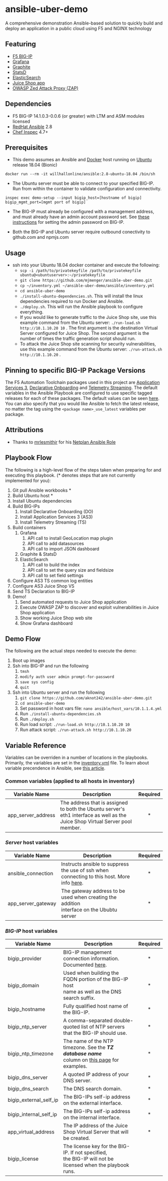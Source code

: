 # ansible-uber-demo
A comprehensive demonstration Ansible-based solution to quickly build and deploy an application in a public cloud using F5 and NGINX technology

## Featuring
- [F5 BIG-IP](https://www.f5.com/products/big-ip-services)
- [Grafana](https://grafana.com/)
- [Graphite](https://graphiteapp.org/)
- [StatsD](https://github.com/statsd/statsd)
- [ElasticSearch](https://www.elastic.co/products/elastic-stack)
- [Juice Shop app](https://hub.docker.com/r/bkimminich/juice-shop/)
- [OWASP Zed Attack Proxy (ZAP)](https://github.com/zaproxy/zaproxy)

## Dependencies
- F5 BIG-IP 14.1.0.3-0.0.6 (or greater) with LTM and ASM modules licensed
- [RedHat Ansible](https://www.ansible.com/) 2.8
- [Chef Inspec](https://www.inspec.io/) 4.7+

## Prerequisites
- This demo assumes an Ansible and [Docker](https://www.docker.com/) host running on [Ubuntu](https://ubuntu.com/) release 18.04 (Bionic)

```
docker run --rm -it willhallonline/ansible:2.8-ubuntu-18.04 /bin/sh
```

- The Ubuntu server must be able to connect to your specified BIG-IP. Run from within the container to validate configuration and connectivity.
```
inspec exec demo-setup --input bigip_host=[hostname of bigip] bigip_mgmt_port=[mgmt port of bigip]
```

- The BIG-IP must already be configured with a management address, and must already have an admin account password set. See [these instructions](https://support.f5.com/csp/article/K13121) for setting the admin password on BIG-IP.

- Both the BIG-IP and Ubuntu server require outbound conectivity to github.com and npmjs.com

## Usage
- ssh into your Ubuntu 18.04 docker container and execute the following:
    - `scp -i /path/to/privatekeyfile /path/to/privatekeyfile ubuntu@<ubuntuserver>:~/privatekeyfile`
    - `git clone https://github.com/mjmenger/ansible-uber-demo.git`
    - `cp ~/inventory.yml ~/ansible-uber-demo/ansible/inventory.yml`
    - `cd ansible-uber-demo`
    - `./install-ubuntu-dependencies.sh`. This will install the linux dependencies required to run Docker and Ansible.
    - `./deploy.sh`. This will run the Ansible playbook to configure everything.
    - If you would like to generate traffic to the Juice Shop site, use this example command from the Ubuntu server: `./run-load.sh http://10.1.10.20 10` . The first argument is the destination Virtual Server configured for Juice Shop. The second argument is the number of times the traffic generation script should run.
    - To attack the Juice Shop site scanning for security vulnerabilities, use this example command from the Ubuntu server: `./run-attack.sh http://10.1.10.20` .

## Pinning to specific BIG-IP Package Versions
The F5 Automation Toolchain packages used in this project are [Application Services 3](https://github.com/F5Networks/f5-appsvcs-extension), [Declarative Onboarding](https://github.com/F5Networks/f5-declarative-onboarding) and [Telemetry Streaming](https://github.com/F5Networks/f5-telemetry-streaming). The default variables in the Ansible Playbook are configured to use specific tagged releases for each of these packages. The default values can be seen [here](ansible/roles/big-ip/defaults/main.yml). You can also specify that you would like Ansible to fetch the latest release, no matter the tag using the `<package name>_use_latest` variables per package.

## Attributions
- Thanks to [mrlesmithjr](https://github.com/mrlesmithjr) for his [Netplan Ansible Role](https://github.com/mrlesmithjr/ansible-netplan)

## Playbook Flow
The following is a high-level flow of the steps taken when preparing for and executing this playbook. (* denotes steps that are not currently implemented for you):

1. Git pull Ansible workbooks *
2. Build Ubuntu host *
3. Install Ubuntu dependencies
4. Build BIG-IPs
    1. Install Declarative Onboarding (DO)
    2. Install Application Services 3 (AS3)
    3. Install Telemetry Streaming (TS)
5. Build containers
    1. Grafana
        1. API call to install GeoLocation map plugin
        2. API call to add datasources
        3. API call to import JSON dashboard
    2. Graphite & StatsD
    3. ElasticSearch
        1. API call to build the index
        2. API call to set the query size and fieldsize
        3. API call to set field settings
6. Configure AS3 TS common log entities
7. Configure AS3 Juice Shop VS
8. Send TS Declaration to BIG-IP
9. Demo!
    1. Send automated requests to Juice Shop application
    2. Execute OWASP ZAP to discover and exploit vulnerabilities in Juice Shop application
    3. Show working Juice Shop web site
    4. Show Grafana dashboard

## Demo Flow
The following are the actual steps needed to execute the demo:

1. Boot up images
2. Ssh into BIG-IP and run the following
    1. `tmsh`
    2. `modify auth user admin prompt-for-password`
    3. `save sys config`
    4. `quit`
3. Ssh into Ubuntu server and run the following
    1. `git clone https://github.com/aknot242/ansible-uber-demo.git`
    2. `cd ansible-uber-demo`
    3. Set password in host vars file: `nano ansible/host_vars/10.1.1.4.yml` 
    4. Run `./install-ubuntu-dependencies.sh`
    5. Run `./deploy.sh`
    6. Run load script: `./run-load.sh http://10.1.10.20 10`
    7. Run attack script: `./run-attack.sh http://10.1.10.20`

## Variable Reference
Variables can be overriden in a number of locations in the playbooks. Primarily, the variables are set in the [inventory.yml](ansible/inventory.yml) file. To learn about variable precendence in Ansible, see [this article](https://subscription.packtpub.com/book/networking_and_servers/9781787125681/1/ch01lvl1sec13/variable-precedence).

### Common variables (applied to all hosts in inventory)
| Variable Name | Description | Required |
|---------------------|---|:-:|
| app_server_address  | The address that is assigned to both the Ubuntu server's <br />eth1 interface as well as the Juice Shop Virtual Server pool member. |*|


### ***Server*** host variables
| Variable Name            | Description | Required |
|--------------------------|---|:-:|
| ansible_connection       | Instructs ansible to suppress the use of ssh when <br />connecting to this host. More info [here](https://docs.ansible.com/ansible/latest/user_guide/intro_inventory.html). |*|
| app_server_gateway       | The gateway address to be used when creating the addition <br />interface on the Ububtu server |*|


### ***BIG-IP*** host variables
| Variable Name            | Description | Required |
|--------------------------|---|:-:|
| bigip_provider           | BIG-IP management connection information. <br />Documented [here](https://docs.ansible.com/ansible/latest/modules/bigip_appsvcs_extension_module.html#bigip-appsvcs-extension-module).|*|
| bigip_domain             | Used when building the FQDN portion of the BIG-IP host <br />name as well as the DNS search suffix. |*|
| bigip_hostname           | Fully qualified host name of the BIG-IP. |*|
| bigip_ntp_server         | A comma-separated double-quoted list of NTP servers that the BIG-IP should use. |*|
| bigip_ntp_timezone       | The name of the NTP timezone. See the ***TZ database name*** <br /> column on [this page](https://en.wikipedia.org/wiki/List_of_tz_database_time_zones) for examples. |*|
| bigip_dns_server         | A quoted IP address of your DNS server. |*|
| bigip_dns_search         | The DNS search domain. |*|
| bigip_external_self_ip   | The BIG-IPs self-ip address on the external interface. |*|
| bigip_internal_self_ip   | The BIG-IPs self-ip address on the internal interface. |*|
| app_virtual_address      | The IP address of the Juice Shop Virtual Server that will be created. |*|
| bigip_license            | The license key for the BIG-IP. If not specified, <br />the BIG-IP will not be licensed when the playbook runs. ||